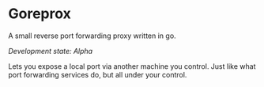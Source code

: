 # Goreprox
A small reverse port forwarding proxy written in go. 

*Development state: Alpha*

Lets you expose a local port via another machine you control. Just like what port forwarding services do, but all under your control.
